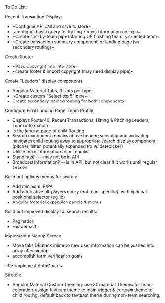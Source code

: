 To Do List:

Recent Transaction Display:
* ~Configure API call and save to store~
* ~configure basic query for trailing 7 days information on login~
* ~Create sort-by-team pipe (starting OR finishing team is selected team~
* ~Create transaction summary component for landing page (w/ secondary routing)~

Create Footer
* ~Pass Copyright info into store~
* ~create footer & import copyright (may need display pipe)~

Create "Leaders" display components
* Angular Material Tabs, 3 stats per type
* ~Create custom "Select top 5" pipe~
* Create secondary-named routing for both components

Configure Final Landing Page: Team Profile
* Displays Roster40, Recent Transactions, Hitting & Pitching Leaders, Team information
* Is the landing page of child Routing
* Search component remains above header; selecting and activating navigates child routing away to appropriate search display component (pitcher, hitter, potentially expanded trx w/ datepicker)
* Utilize team information from Teamlist
* Standings? --- may not be in API
* Broadcast Information? -- is in API, but not clear if it works until regular season

Build out options menus for search:
* Add minimum IP/PA
* Add alternative all-players query (not team specific), with optional positional selector (eg 1b)
* Angular Material expansion panels & menus

Build out improved display for search results:
* Pagination
* Header sort

Implement a Signup Screen
* Move fake DB back inline so new user information can be pushed into array after signup
* accomplish form verification goals

~Re-implement AuthGuard~

Stretch:

* Angular Material Custom Theming: use 30 material Themes for team coloration, assign favteam theme to main widget & curteam theme to child routing; default back to favteam theme during non-team searching.

